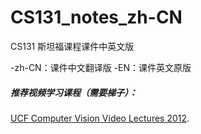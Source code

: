# CS131_notes_zh-CN
CS131 斯坦福课程课件中英文版

-zh-CN：课件中文翻译版      -EN：课件英文原版

##### 推荐视频学习课程（需要梯子）：
[UCF Computer Vision Video Lectures 2012](https://www.youtube.com/watch?v=715uLCHt4jE&t=305s).
